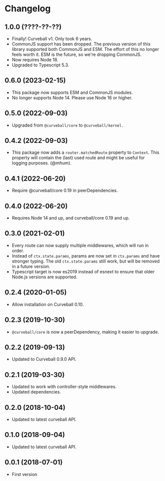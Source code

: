 Changelog
=========

1.0.0 (????-??-??)
------------------

* Finally! Curveball v1. Only took 6 years.
* CommonJS support has been dropped. The previous version of this library
  supported both CommonJS and ESM. The effort of this no longer feels worth it.
  ESM is the future, so we're dropping CommonJS.
* Now requires Node 18.
* Upgraded to Typescript 5.3.


0.6.0 (2023-02-15)
------------------

* This package now supports ESM and CommonJS modules.
* No longer supports Node 14. Please use Node 16 or higher.


0.5.0 (2022-09-03)
------------------

* Upgraded from `@curveball/core` to `@curveball/kernel`.


0.4.2 (2022-09-03)
------------------

* This package now adds a `router.matchedRoute` property to `Context`. This
  property will contain the (last) used route and might be useful for logging
  purposes. (@mhum).


0.4.1 (2022-06-20)
------------------

* Require @curveball/core 0.19 in peerDependencies.


0.4.0 (2022-06-20)
------------------

* Requires Node 14 and up, and curveball/core 0.19 and up.


0.3.0 (2021-02-01)
------------------

* Every route can now supply multiple middlewares, which will run in order.
* Instead of `ctx.state.params`, params are now set in `ctx.params` and have
  stronger typing. The old `ctx.state.params` still work, but will be removed
  in a future version.
* Typescript target is now es2019 instead of esnext to ensure that older
  Node.js versions are supported.


0.2.4 (2020-01-05)
------------------

* Allow installation on Curveball 0.10.


0.2.3 (2019-10-30)
------------------

* `@curveball/core` is now a peerDependency, making it easier to upgrade.


0.2.2 (2019-09-13)
------------------

* Updated to Curveball 0.9.0 API.


0.2.1 (2019-03-30)
------------------

* Updated to work with controller-style middlewares.
* Updated dependencies.


0.2.0 (2018-10-04)
------------------

* Updated to latest curveball API.


0.1.0 (2018-09-04)
------------------

* Updated to latest curveball API.


0.0.1 (2018-07-01)
------------------

* First version
